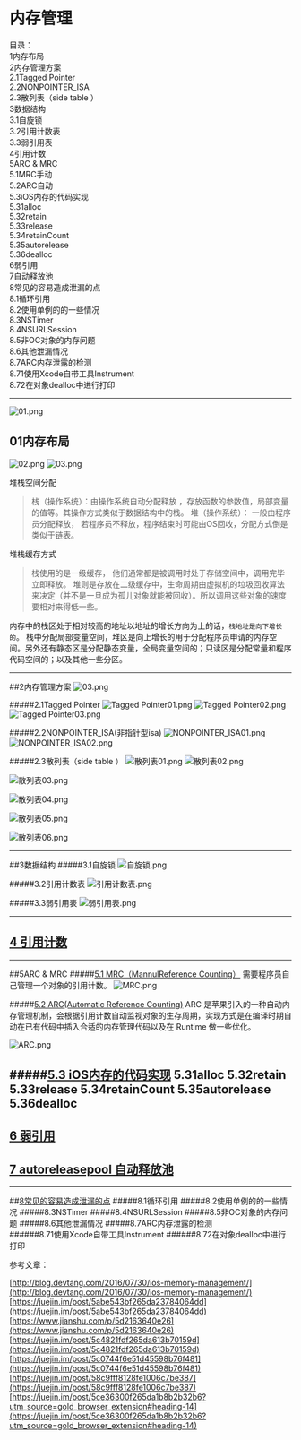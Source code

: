 # 内存管理

目录：<br>
1内存布局<br>
2内存管理方案<br>
2.1Tagged Pointer<br>
2.2NONPOINTER_ISA<br>
2.3散列表（side table ）<br>
3数据结构<br>
3.1自旋锁<br>
3.2引用计数表<br>
3.3弱引用表<br>
4引用计数<br>
5ARC & MRC<br>
5.1MRC手动<br>
5.2ARC自动	<br>
5.3iOS内存的代码实现<br>
5.31alloc<br>
5.32retain<br>
5.33release<br>
5.34retainCount<br>
5.35autorelease<br>
5.36dealloc<br>
6弱引用<br>
7自动释放池<br>
8常见的容易造成泄漏的点<br>
8.1循环引用<br>
8.2使用单例的的一些情况<br>
8.3NSTimer<br>
8.4NSURLSession<br>
8.5非OC对象的内存问题<br>
8.6其他泄漏情况<br>
8.7ARC内存泄露的检测	<br>
8.71使用Xcode自带工具Instrument<br>
8.72在对象dealloc中进行打印<br>

---

![01.png](https://upload-images.jianshu.io/upload_images/1401554-c3ea3c096f54264d.png?imageMogr2/auto-orient/strip%7CimageView2/2/w/600)


## 01内存布局
![02.png](https://upload-images.jianshu.io/upload_images/1401554-fb2af69036cad67a.png?imageMogr2/auto-orient/strip%7CimageView2/2/w/600)
![03.png](https://upload-images.jianshu.io/upload_images/1401554-f82989f1c33026e9.png?imageMogr2/auto-orient/strip%7CimageView2/2/w/600)

堆栈空间分配

> 栈（操作系统）：由操作系统自动分配释放 ，存放函数的参数值，局部变量的值等。其操作方式类似于数据结构中的栈。 堆（操作系统）： 一般由程序员分配释放， 若程序员不释放，程序结束时可能由OS回收，分配方式倒是类似于链表。

堆栈缓存方式

> 栈使用的是一级缓存， 他们通常都是被调用时处于存储空间中，调用完毕立即释放。 堆则是存放在二级缓存中，生命周期由虚拟机的垃圾回收算法来决定（并不是一旦成为孤儿对象就能被回收）。所以调用这些对象的速度要相对来得低一些。


内存中的栈区处于相对较高的地址以地址的增长方向为上的话，`栈地址是向下增长的`。
栈中分配局部变量空间，堆区是向上增长的用于分配程序员申请的内存空间。另外还有静态区是分配静态变量，全局变量空间的；只读区是分配常量和程序代码空间的；以及其他一些分区。

---






##2内存管理方案
![03.png](https://upload-images.jianshu.io/upload_images/1401554-131f591fa3cd588a.png?imageMogr2/auto-orient/strip%7CimageView2/2/w/600)

#####2.1Tagged Pointer
![Tagged Pointer01.png](https://upload-images.jianshu.io/upload_images/1401554-df52c64222b8dfa2.png?imageMogr2/auto-orient/strip%7CimageView2/2/w/600)
![Tagged Pointer02.png](https://upload-images.jianshu.io/upload_images/1401554-4500b3d9b14637c1.png?imageMogr2/auto-orient/strip%7CimageView2/2/w/600)
![Tagged Pointer03.png](https://upload-images.jianshu.io/upload_images/1401554-b6bd34f1ab37b8c5.png?imageMogr2/auto-orient/strip%7CimageView2/2/w/600)


#####2.2NONPOINTER_ISA(非指针型isa)
![NONPOINTER_ISA01.png](https://upload-images.jianshu.io/upload_images/1401554-c94b8f59a4f8d063.png?imageMogr2/auto-orient/strip%7CimageView2/2/w/600)
![NONPOINTER_ISA02.png](https://upload-images.jianshu.io/upload_images/1401554-b2510c2c68c2a592.png?imageMogr2/auto-orient/strip%7CimageView2/2/w/600)


#####2.3散列表（side table ）
 ![散列表01.png](https://upload-images.jianshu.io/upload_images/1401554-05ffc896898c5e50.png?imageMogr2/auto-orient/strip%7CimageView2/2/w/600)
![散列表02.png](https://upload-images.jianshu.io/upload_images/1401554-9d9f30fbcfc16a65.png?imageMogr2/auto-orient/strip%7CimageView2/2/w/600)

![散列表03.png](https://upload-images.jianshu.io/upload_images/1401554-06c9530b6f77ff76.png?imageMogr2/auto-orient/strip%7CimageView2/2/w/600)

![散列表04.png](https://upload-images.jianshu.io/upload_images/1401554-c8d316d78194e09a.png?imageMogr2/auto-orient/strip%7CimageView2/2/w/600)

![散列表05.png](https://upload-images.jianshu.io/upload_images/1401554-e9c412280ba575bf.png?imageMogr2/auto-orient/strip%7CimageView2/2/w/600)

![散列表06.png](https://upload-images.jianshu.io/upload_images/1401554-b4c12f4a3a17a32f.png?imageMogr2/auto-orient/strip%7CimageView2/2/w/600)


---


##3数据结构
#####3.1自旋锁
![自旋锁.png](https://upload-images.jianshu.io/upload_images/1401554-4cab9a0aeb7ac8c9.png?imageMogr2/auto-orient/strip%7CimageView2/2/w/600)

#####3.2引用计数表
![引用计数表.png](https://upload-images.jianshu.io/upload_images/1401554-b720f50690c04f02.png?imageMogr2/auto-orient/strip%7CimageView2/2/w/600)

#####3.3弱引用表
![ 弱引用表.png](https://upload-images.jianshu.io/upload_images/1401554-cb00994de8ff959e.png?imageMogr2/auto-orient/strip%7CimageView2/2/w/600)

---
## [4 引用计数](https://www.jianshu.com/p/97c547955766)

---

##5ARC & MRC
#####[5.1 MRC（MannulReference Counting）](https://www.jianshu.com/p/cd80db78b0cc)
需要程序员自己管理一个对象的引用计数。
![MRC.png](https://upload-images.jianshu.io/upload_images/1401554-194e7e8133a46508.png?imageMogr2/auto-orient/strip%7CimageView2/2/w/600)


#####[5.2 ARC(Automatic Reference Counting)]()
ARC 是苹果引入的一种自动内存管理机制，会根据引用计数自动监视对象的生存周期，实现方式是在编译时期自动在已有代码中插入合适的内存管理代码以及在 Runtime 做一些优化。

![ARC.png](https://upload-images.jianshu.io/upload_images/1401554-d54ac2b79d6f3ac2.png?imageMogr2/auto-orient/strip%7CimageView2/2/w/600)

#####[5.3 iOS内存的代码实现](https://www.jianshu.com/p/577b263f3445)
5.31alloc
5.32retain
5.33release
5.34retainCount
5.35autorelease
5.36dealloc
--- 
## [6 弱引用](https://www.jianshu.com/p/73b4e9350678)

## [7 autoreleasepool 自动释放池](https://www.jianshu.com/p/b77cac776639)

---
##[8常见的容易造成泄漏的点](https://www.jianshu.com/p/2ed36f684ae7)
#####8.1循环引用
#####8.2使用单例的的一些情况
#####8.3NSTimer
#####8.4NSURLSession
#####8.5非OC对象的内存问题
#####8.6其他泄漏情况
#####8.7ARC内存泄露的检测	
######8.71使用Xcode自带工具Instrument
######8.72在对象dealloc中进行打印





参考文章：

[http://blog.devtang.com/2016/07/30/ios-memory-management/](http://blog.devtang.com/2016/07/30/ios-memory-management/)
[https://juejin.im/post/5abe543bf265da23784064dd](https://juejin.im/post/5abe543bf265da23784064dd)
[https://www.jianshu.com/p/5d2163640e26](https://www.jianshu.com/p/5d2163640e26)
[https://juejin.im/post/5c4821fdf265da613b70159d](https://juejin.im/post/5c4821fdf265da613b70159d)
[https://juejin.im/post/5c0744f6e51d45598b76f481](https://juejin.im/post/5c0744f6e51d45598b76f481)
[https://juejin.im/post/58c9fff8128fe1006c7be387](https://juejin.im/post/58c9fff8128fe1006c7be387)
[https://juejin.im/post/5ce36300f265da1b8b2b32b6?utm_source=gold_browser_extension#heading-14](https://juejin.im/post/5ce36300f265da1b8b2b32b6?utm_source=gold_browser_extension#heading-14)
